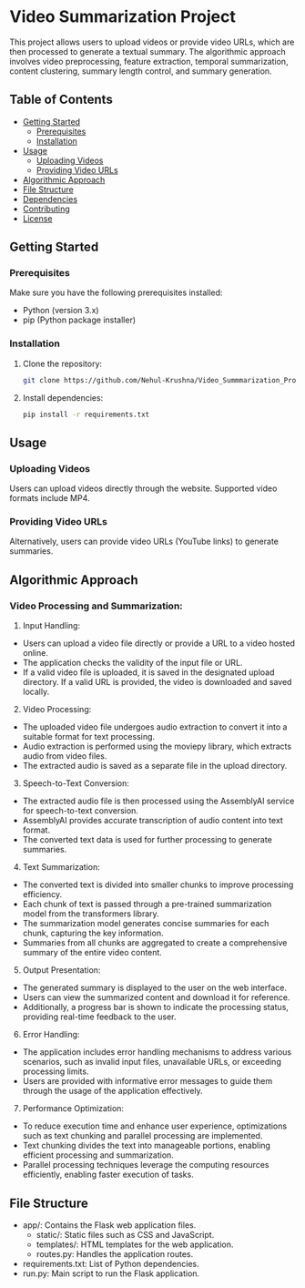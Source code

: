 # Video Summarization Project

This project allows users to upload videos or provide video URLs, which are then processed to generate a textual summary. The algorithmic approach involves video preprocessing, feature extraction, temporal summarization, content clustering, summary length control, and summary generation.

## Table of Contents
- [Getting Started](#getting-started)
  - [Prerequisites](#prerequisites)
  - [Installation](#installation)
- [Usage](#usage)
  - [Uploading Videos](#uploading-videos)
  - [Providing Video URLs](#providing-video-urls)
- [Algorithmic Approach](#algorithmic-approach)
- [File Structure](#file-structure)
- [Dependencies](#dependencies)
- [Contributing](#contributing)
- [License](#license)

## Getting Started

### Prerequisites
Make sure you have the following prerequisites installed:
- Python (version 3.x)
- pip (Python package installer)

### Installation
1. Clone the repository:
   ```bash
   git clone https://github.com/Nehul-Krushna/Video_Summmarization_Project.git

2. Install dependencies:
   ```bash
   pip install -r requirements.txt

## Usage
### Uploading Videos
Users can upload videos directly through the website. Supported video formats include MP4.

### Providing Video URLs
Alternatively, users can provide video URLs (YouTube links) to generate summaries.

## Algorithmic Approach
### Video Processing and Summarization:
1. Input Handling:
  - Users can upload a video file directly or provide a URL to a video hosted online.
  - The application checks the validity of the input file or URL.
  - If a valid video file is uploaded, it is saved in the designated upload directory. If a valid URL is provided, the video is downloaded and saved locally.

2. Video Processing:
  - The uploaded video file undergoes audio extraction to convert it into a suitable format for text processing.
  - Audio extraction is performed using the moviepy library, which extracts audio from video files.
  - The extracted audio is saved as a separate file in the upload directory.

3. Speech-to-Text Conversion:
  - The extracted audio file is then processed using the AssemblyAI service for speech-to-text conversion.
  - AssemblyAI provides accurate transcription of audio content into text format.
  - The converted text data is used for further processing to generate summaries.

4. Text Summarization:
  - The converted text is divided into smaller chunks to improve processing efficiency.
  - Each chunk of text is passed through a pre-trained summarization model from the transformers library.
  - The summarization model generates concise summaries for each chunk, capturing the key information.
  - Summaries from all chunks are aggregated to create a comprehensive summary of the entire video content.

5. Output Presentation:
  - The generated summary is displayed to the user on the web interface.
  - Users can view the summarized content and download it for reference.
  - Additionally, a progress bar is shown to indicate the processing status, providing real-time feedback to the user.

6. Error Handling:
  - The application includes error handling mechanisms to address various scenarios, such as invalid input files, unavailable URLs, or exceeding processing limits.
  - Users are provided with informative error messages to guide them through the usage of the application effectively.

7. Performance Optimization:
  - To reduce execution time and enhance user experience, optimizations such as text chunking and parallel processing are implemented.
  - Text chunking divides the text into manageable portions, enabling efficient processing and summarization.
  - Parallel processing techniques leverage the computing resources efficiently, enabling faster execution of tasks.

## File Structure
- app/: Contains the Flask web application files.
  - static/: Static files such as CSS and JavaScript.
  - templates/: HTML templates for the web application.
  - routes.py: Handles the application routes.
- requirements.txt: List of Python dependencies.
- run.py: Main script to run the Flask application.
